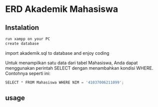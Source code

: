 # ERD Akademik Mahasiswa
 
## Instalation
```bash
run xampp on your PC
create database 
```
import akademik.sql to database and enjoy coding




Untuk menampilkan satu data dari tabel Mahasiswa, Anda dapat menggunakan perintah SELECT dengan menambahkan kondisi WHERE. Contohnya seperti ini:
```python
SELECT * FROM Mahasiswa WHERE NIM = '41037006211099';
```
## usage
